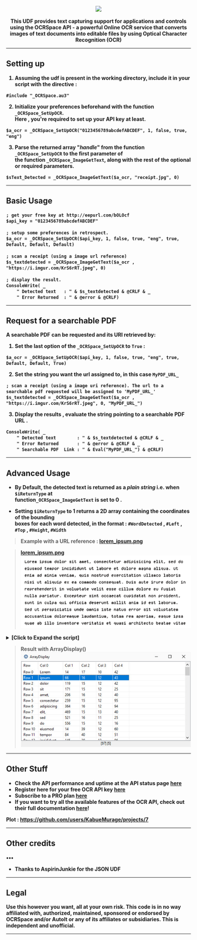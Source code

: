 
<p align="center">
  <img src="https://i.imgur.com/fpHBLJw.png"><br>
</p>
<p align="center">
	<b> This UDF provides text capturing support for applications and controls using the OCRSpace API - a powerful Online OCR service that 
		converts images of text documents into editable files by using Optical Character Recognition (OCR) 
	<br>
</p>

<hr/>
<!-- 	My main goal for developing this UDF was to provide AutoIT users with a better Screen OCR solution that competes with other (explictly)
	commercial solutions like Microsoft Office Document Imaging (MODI) and Textract. The OCRSpace API is a Free OCR web 
	service that takes a JPG, PNG or PDF file and converts them to text or searchable PDF. Although their free plan has a rate limit of 500 
	requests within one day (per IP), for even faster response times and guaranteed 100% uptime, consider subscribing to a PRO plan! -->

<!-- <hr/> -->


## Setting up
1. Assuming the udf is present in the working directory,  include it in your script with the directive : 
```Autoit
#include "_OCRSpace.au3"
```
2. Initialize your preferences beforehand with the function ```_OCRSpace_SetUpOCR```. <br> Here ,
	you're required to set up your API key at least. 
```AutoIT
$a_ocr = _OCRSpace_SetUpOCR("0123456789abcdefABCDEF", 1, false, true, "eng")
```
3. Parse the returned array "*handle*" from the function `_OCRSpace_SetUpOCR` to the first parameter of <br>
	 the function ```_OCRSpace_ImageGetText```, along with the rest of the optional or  required parameters.
```AutoIT
$sText_Detected = _OCRSpace_ImageGetText($a_ocr, "receipt.jpg", 0)
```

<hr/>

## Basic Usage

```autoit
; get your free key at http://eepurl.com/bOLOcf
$api_key = "0123456789abcdefABCDEF"

; setup some preferences in retrospect.
$a_ocr = _OCRSpace_SetUpOCR($api_key, 1, false, true, "eng", true, Default, Default, Default)

; scan a receipt (using a image url reference)
$s_textdetected = _OCRSpace_ImageGetText($a_ocr , "https://i.imgur.com/KrS6rRT.jpeg", 0)

; display the result.
ConsoleWrite( _
	" Detected text   : " & $s_textdetected & @CRLF & _
	" Error Returned  : " & @error & @CRLF)
```

<!-- <details>


<summary>  🔰 [Click to expand the full script] </summary>

```AutoIT
#include "OCRSpace_UDF.au3"

; get your free key at http://eepurl.com/bOLOcf
$api_key = "0123456789abcdefABCDEF"

; setup some preferences in retrospect.
$a_ocr = _OCRSpace_SetUpOCR($api_key, 1, false, true, "eng", true, Default, Default, Default)

; scan a receipt (using a image url reference)
$s_textdetected = _OCRSpace_ImageGetText($a_ocr , "https://i.imgur.com/KrS6rRT.jpeg", 0)

; display the result.
ConsoleWrite( _
			" Detected text   : " & $s_textdetected & @CRLF & _
			" Error Returned  : " & @error & @CRLF)
			
```
	
</details> -->


<hr/>

## Request for a searchable PDF

A searchable PDF can be requested and its URI retrieved by:
1. Set the last option of the `_OCRSpace_SetUpOCR` to `True` :
```Autoit
$a_ocr = _OCRSpace_SetUpOCR($api_key, 1, false, true, "eng", true, Default, Default, True)
```
2. Set the string you want the url assigned to, in this case `MyPDF_URL_`

```Autoit
; scan a receipt (using a image uri reference). The url to a searchable pdf requested will be assigned to 'MyPDF_URL_'
$s_textdetected = _OCRSpace_ImageGetText($a_ocr , "https://i.imgur.com/KrS6rRT.jpeg", 0, "MyPDF_URL_")
```
3. Display the results , evaluate the string pointing to a searchable PDF URL .
```Autoit
ConsoleWrite( _
	" Detected text        : " & $s_textdetected & @CRLF & _
	" Error Returned       : " & @error & @CRLF & _
	" Searchable PDF  Link : " & Eval("MyPDF_URL_") & @CRLF)

```
<hr/>

## Advanced Usage

- By **Default**, the detected text is returned as a *plain string* **i.e.** when ``$iReturnType`` at  <br> function``_OCRSpace_ImageGetText``   is set to **0** .

- Setting ``$iReturnType`` to **1**   returns a 2D **array** containing  the coordinates of the bounding <br>
  boxes for each word detected, in the format : ``#WordDetected`` , ``#Left`` , ``#Top`` , ``#Height``,  ``#Width``


> Example with a URL reference : [lorem_ipsum.png](https://i.imgur.com/eCuYtDe.png)

> [lorem_ipsum.png](https://i.imgur.com/eCuYtDe.png) <br>
![lorem_ipsum.png](https://github.com/KabueMurage/AutoIT-OCRSpace-UDF/blob/main/Assets/lorem_ipsum.png?raw=true)


<details>

<summary>   [Click to Expand the script] </summary>

```Autoit
; Set your key here.
$v_OCRSpaceAPIKey = "0123456789abcdefABCDEF"

; SetUp some options.
$OCROptions = _OCRSpace_SetUpOCR($v_OCRSpaceAPIKey, 1, False, True, "eng", True, Default, Default, False)

; iReturnType : set to 1 to return an array
$aText_Detected = _OCRSpace_ImageGetText($OCROptions, "https://i.imgur.com/eCuYtDe.png", 1)

; Display the array
_ArrayDisplay($aText_Detected)
```
</details>


> Result with ArrayDisplay() <br>
![lorem_ipsum.png](https://github.com/KabueMurage/AutoIT-OCRSpace-UDF/blob/main/Assets/Results.jpg?raw=true)


<hr/>

## Other Stuff

 - Check the API performance and uptime at the API status page [here](https://status.ocr.space/)
 - Register here for your free OCR API key [here](http://eepurl.com/bOLOcf)
 - Subscribe to a PRO plan [here](https://ocr.space/OCRAPI#pro)
 - If you want to try all the available features of the OCR API, check out their full documentation [here](https://ocr.space/OCRAPI)!


  Plot : https://github.com/users/KabueMurage/projects/7

<hr/>

## Other credits
•••
+ Thanks to AspirinJunkie for the JSON UDF

<hr/>

## Legal
<!-- **License: GPL v3.0 ©** : Feel free to use this code and adapt it to your software; just mention this page if you share your software (free or paid). -->
Use this however you want, all at your own risk. This code is in no way affiliated with, authorized, maintained, sponsored or endorsed by OCRSpace 
and/or AutoIt or any of its affiliates or subsidiaries. This is independent and unofficial.

<hr/>
<!-- 
## About
Hate to ask you to star this cs if you found this creation useful, this will happen naturally, 
For support, just contact me! Enjoy 🎉 -->
